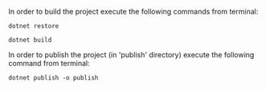 In order to build the project execute the following commands from terminal:

~~~
dotnet restore
~~~
~~~
dotnet build
~~~

In order to publish the project (in 'publish' directory) execute the following command from terminal:

~~~
dotnet publish -o publish
~~~